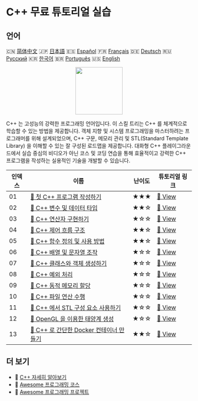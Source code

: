 # C++ 무료 튜토리얼 실습

## 언어

🇨🇳 [简体中文](README_zh.md) 🇯🇵 [日本語](README_ja.md) 🇪🇸 [Español](README_es.md) 🇫🇷 [Français](README_fr.md) 🇩🇪 [Deutsch](README_de.md) 🇷🇺 [Русский](README_ru.md) 🇰🇷 [한국어](README_ko.md) 🇧🇷 [Português](README_pt.md) 🇺🇸 [English](README.md) 

<div align="center">
<img width="128px" src="https://file.labex.io/path/kjx58efaCNu0.png">
</div>

C++ 는 고성능의 강력한 프로그래밍 언어입니다. 이 스킬 트리는 C++ 를 체계적으로 학습할 수 있는 방법을 제공합니다. 객체 지향 및 시스템 프로그래밍을 마스터하려는 프로그래머를 위해 설계되었으며, C++ 구문, 메모리 관리 및 STL(Standard Template Library) 을 이해할 수 있는 잘 구성된 로드맵을 제공합니다. 대화형 C++ 플레이그라운드에서 실습 중심의 비디오가 아닌 코스 및 코딩 연습을 통해 효율적이고 강력한 C++ 프로그램을 작성하는 실용적인 기술을 개발할 수 있습니다.

|   인덱스 | 이름                                                                                                                        | 난이도   | 튜토리얼 링크                                                                               |
|----------|-----------------------------------------------------------------------------------------------------------------------------|----------|---------------------------------------------------------------------------------------------|
|       01 | [📖 첫 C++ 프로그램 작성하기](https://labex.io/ko/tutorials/cpp-write-your-first-c-program-446069)                          | ★★★      | [🔗 View](https://labex.io/ko/tutorials/cpp-write-your-first-c-program-446069)              |
|       02 | [📖 C++ 변수 및 데이터 타입](https://labex.io/ko/tutorials/cpp-variables-and-data-types-in-c-446078)                        | ★★☆      | [🔗 View](https://labex.io/ko/tutorials/cpp-variables-and-data-types-in-c-446078)           |
|       03 | [📖 C++ 연산자 구현하기](https://labex.io/ko/tutorials/cpp-implement-c-operators-446084)                                    | ★☆☆      | [🔗 View](https://labex.io/ko/tutorials/cpp-implement-c-operators-446084)                   |
|       04 | [📖 C++ 제어 흐름 구조](https://labex.io/ko/tutorials/cpp-control-flow-structures-in-c-446083)                              | ★★☆      | [🔗 View](https://labex.io/ko/tutorials/cpp-control-flow-structures-in-c-446083)            |
|       05 | [📖 C++ 함수 정의 및 사용 방법](https://labex.io/ko/tutorials/cpp-define-and-use-functions-in-c-446080)                     | ★★☆      | [🔗 View](https://labex.io/ko/tutorials/cpp-define-and-use-functions-in-c-446080)           |
|       06 | [📖 C++ 배열 및 문자열 조작](https://labex.io/ko/tutorials/cpp-manipulate-arrays-and-strings-in-c-446085)                   | ★☆☆      | [🔗 View](https://labex.io/ko/tutorials/cpp-manipulate-arrays-and-strings-in-c-446085)      |
|       07 | [📖 C++ 클래스와 객체 생성하기](https://labex.io/ko/tutorials/cpp-create-classes-and-objects-in-c-446079)                   | ★☆☆      | [🔗 View](https://labex.io/ko/tutorials/cpp-create-classes-and-objects-in-c-446079)         |
|       08 | [📖 C++ 예외 처리](https://labex.io/ko/tutorials/cpp-handle-exceptions-in-c-446082)                                         | ★☆☆      | [🔗 View](https://labex.io/ko/tutorials/cpp-handle-exceptions-in-c-446082)                  |
|       09 | [📖 C++ 동적 메모리 할당](https://labex.io/ko/tutorials/cpp-dynamic-memory-allocation-in-c-446081)                          | ★☆☆      | [🔗 View](https://labex.io/ko/tutorials/cpp-dynamic-memory-allocation-in-c-446081)          |
|       10 | [📖 C++ 파일 연산 수행](https://labex.io/ko/tutorials/cpp-perform-file-operations-in-c-446086)                              | ★☆☆      | [🔗 View](https://labex.io/ko/tutorials/cpp-perform-file-operations-in-c-446086)            |
|       11 | [📖 C++ 에서 STL 구성 요소 사용하기](https://labex.io/ko/tutorials/cpp-use-stl-components-in-c-446087)                      | ★☆☆      | [🔗 View](https://labex.io/ko/tutorials/cpp-use-stl-components-in-c-446087)                 |
|       12 | [📖 OpenGL 을 이용한 태양계 생성](https://labex.io/ko/tutorials/cpp-creating-the-solar-system-in-opengl-298836)             | ★☆☆      | [🔗 View](https://labex.io/ko/tutorials/cpp-creating-the-solar-system-in-opengl-298836)     |
|       13 | [📖 C++ 로 간단한 Docker 컨테이너 만들기](https://labex.io/ko/tutorials/cpp-creating-a-simple-docker-container-in-c-298835) | ★★☆      | [🔗 View](https://labex.io/ko/tutorials/cpp-creating-a-simple-docker-container-in-c-298835) |

## 더 보기

- 🔗 [C++ 자세히 알아보기](https://labex.io/ko/skilltrees/cpp)
- 🔗 [Awesome 프로그래밍 코스](https://github.com/labex-labs/awesome-programming-courses)
- 🔗 [Awesome 프로그래밍 프로젝트](https://github.com/labex-labs/awesome-programming-projects)

